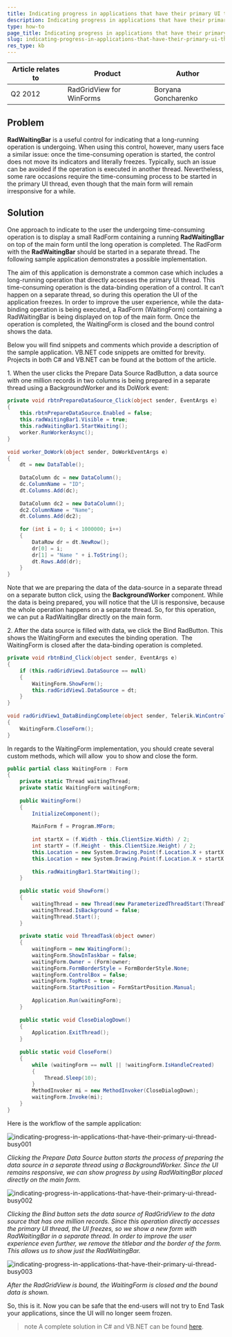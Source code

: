 ```yaml
---
title: Indicating progress in applications that have their primary UI thread busy
description: Indicating progress in applications that have their primary UI thread busy. Check it now!
type: how-to
page_title: Indicating progress in applications that have their primary UI thread busy
slug: indicating-progress-in-applications-that-have-their-primary-ui-thread-busy
res_type: kb
---
```


|Article relates to|Product|Author|
|----|----|----|
|Q2 2012|RadGridView for WinForms|Boryana Goncharenko|

## Problem

**RadWaitingBar** is a useful control for indicating that a long-running operation is undergoing. When using this control, however, many users face a similar issue: once the time-consuming operation is started, the control does not move its indicators and literally freezes. Typically, such an issue can be avoided if the operation is executed in another thread. Nevertheless, some rare occasions require the time-consuming process to be started in the primary UI thread, even though that the main form will remain irresponsive for a while.   
   
## Solution   

One approach to indicate to the user the undergoing time-consuming operation is to display a small RadForm containing a running **RadWaitingBar** on top of the main form until the long operation is completed. The RadForm with the **RadWaitingBar** should be started in a separate thread. The following sample application demonstrates a possible implementation.  
   
The aim of this application is demonstrate a common case which includes a long-running operation that directly accesses the primary UI thread. This time-consuming operation is the data-binding operation of a control. It can’t happen on a separate thread, so during this operation the UI of the application freezes. In order to improve the user experience, while the data-binding operation is being executed, a RadForm (WaitingForm) containing a RadWaitingBar is being displayed on top of the main form. Once the operation is completed, the WaitingForm is closed and the bound control shows the data.  
   
Below you will find snippets and comments which provide a description of the sample application. VB.NET code snippets are omitted for brevity. Projects in both C# and VB.NET can be found at the bottom of the article.  
   
1\. When the user clicks the Prepare Data Source RadButton, a data source with one million records in two columns is being prepared in a separate thread using a BackgroundWorker and its DoWork event:  
 
````C#
private void rbtnPrepareDataSource_Click(object sender, EventArgs e)
{
    this.rbtnPrepareDataSource.Enabled = false;
    this.radWaitingBar1.Visible = true;
    this.radWaitingBar1.StartWaiting();
    worker.RunWorkerAsync();
}
 
void worker_DoWork(object sender, DoWorkEventArgs e)
{
    dt = new DataTable();
 
    DataColumn dc = new DataColumn();
    dc.ColumnName = "ID";
    dt.Columns.Add(dc);
 
    DataColumn dc2 = new DataColumn();
    dc2.ColumnName = "Name";
    dt.Columns.Add(dc2);
 
    for (int i = 0; i < 1000000; i++)
    {
        DataRow dr = dt.NewRow();
        dr[0] = i;
        dr[1] = "Name " + i.ToString();
        dt.Rows.Add(dr);
    }
}

````  

Note that we are preparing the data of the data-source in a separate thread on a separate button click, using the **BackgroundWorker** component. While the data is being prepared, you will notice that the UI is responsive, because the whole operation happens on a separate thread. So, for this operation, we can put a RadWaitingBar directly on the main form.  

2\. After the data source is filled with data, we click the Bind RadButton. This shows the WaitingForm and executes the binding operation.  The WaitingForm is closed after the data-binding operation is completed.   
 
````C#
private void rbtnBind_Click(object sender, EventArgs e)
{
    if (this.radGridView1.DataSource == null)
    {
        WaitingForm.ShowForm();
        this.radGridView1.DataSource = dt;
    }
}
 
void radGridView1_DataBindingComplete(object sender, Telerik.WinControls.UI.GridViewBindingCompleteEventArgs e)
{
    WaitingForm.CloseForm();
}

````

In regards to the WaitingForm implementation, you should create several custom methods, which will allow  you to show and close the form.  
 
````C#
public partial class WaitingForm : Form
{
    private static Thread waitingThread;
    private static WaitingForm waitingForm;
 
    public WaitingForm()
    {
        InitializeComponent();
 
        MainForm f = Program.MForm;
 
        int startX = (f.Width - this.ClientSize.Width) / 2;
        int startY = (f.Height - this.ClientSize.Height) / 2;
        this.Location = new System.Drawing.Point(f.Location.X + startX, f.Location.Y + startY);
        this.Location = new System.Drawing.Point(f.Location.X + startX, f.Location.Y + startY);
 
        this.radWaitingBar1.StartWaiting();
    }
 
    public static void ShowForm()
    {
        waitingThread = new Thread(new ParameterizedThreadStart(ThreadTask));
        waitingThread.IsBackground = false;
        waitingThread.Start();
    }
 
    private static void ThreadTask(object owner)
    {
        waitingForm = new WaitingForm();
        waitingForm.ShowInTaskbar = false;
        waitingForm.Owner = (Form)owner;
        waitingForm.FormBorderStyle = FormBorderStyle.None;
        waitingForm.ControlBox = false;
        waitingForm.TopMost = true;
        waitingForm.StartPosition = FormStartPosition.Manual;
 
        Application.Run(waitingForm);
    }
 
    public static void CloseDialogDown()
    {
        Application.ExitThread();
    }
 
    public static void CloseForm()
    {
        while (waitingForm == null || !waitingForm.IsHandleCreated)
        {
            Thread.Sleep(10);
        }
        MethodInvoker mi = new MethodInvoker(CloseDialogDown);
        waitingForm.Invoke(mi);
    }
}

```` 
  

Here is the workflow of the sample application:  

![indicating-progress-in-applications-that-have-their-primary-ui-thread-busy001](images/indicating-progress-in-applications-that-have-their-primary-ui-thread-busy001.png)

*Clicking the Prepare Data Source button starts the process of preparing the data source in a separate thread using a BackgroundWorker. Since the UI remains responsive, we can show progress by using RadWaitingBar placed directly on the main form.*  
   
![indicating-progress-in-applications-that-have-their-primary-ui-thread-busy002](images/indicating-progress-in-applications-that-have-their-primary-ui-thread-busy002.png)

*Clicking the Bind button sets the data source of RadGridView to the data source that has one million records. Since this operation directly accesses the primary UI thread, the UI freezes, so we show a new form with RadWaitingBar in a separate thread. In order to improve the user experience even further, we remove the titlebar and the border of the form. This allows us to show just the RadWaitingBar.*  
   
![indicating-progress-in-applications-that-have-their-primary-ui-thread-busy003](images/indicating-progress-in-applications-that-have-their-primary-ui-thread-busy003.png)
 
*After the RadGridView is bound, the WaitingForm is closed and the bound data is shown.*  
   
So, this is it. Now you can be safe that the end-users will not try to End Task your applications, since the UI will no longer seem frozen.

>note A complete solution in C# and VB.NET can be found [here](https://github.com/telerik/winforms-sdk/tree/master/Genral_All_Controls/IndicatingOperations).